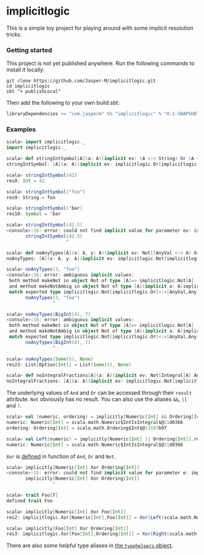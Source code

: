# implicitlogic

This is a simple toy project for playing around with some implicit resolution tricks.

### Getting started

This project is not yet published anywhere. Run the following commands to install it locally:

```
git clone https://github.com/Jasper-M/implicitlogic.git
cd implicitlogic
sbt "+ publishLocal"
```

Then add the following to your own build.sbt:

```scala
libraryDependencies += "com.jasperm" %% "implicitlogic" % "0.1-SNAPSHOT"
```

### Examples

```scala
scala> import implicitlogic._
import implicitlogic._

scala> def stringIntSymbol[A](a: A)(implicit ev: (A <:< String) Or (A <:< Int) Or (A <:< Symbol)): A = a
stringIntSymbol: [A](a: A)(implicit ev: implicitlogic.Or[implicitlogic.Or[<:<[A,String],<:<[A,Int]],<:<[A,Symbol]])A

scala> stringIntSymbol(42)
res8: Int = 42

scala> stringIntSymbol("foo")
res9: String = foo

scala> stringIntSymbol('bar)
res10: Symbol = 'bar

scala> stringIntSymbol(42.5)
<console>:16: error: could not find implicit value for parameter ev: implicitlogic.Or[implicitlogic.Or[<:<[Double,String],<:<[Double,Int]],<:<[Double,Symbol]]
       stringIntSymbol(42.5)
                      ^

scala> def noAnyTypes[A](x: A, y: A)(implicit ev: Not[(AnyVal <:< A) Or (AnyRef <:< A)]) = List(x,y)
noAnyTypes: [A](x: A, y: A)(implicit ev: implicitlogic.Not[implicitlogic.Or[<:<[AnyVal,A],<:<[AnyRef,A]]])List[A]

scala> noAnyTypes(3, "foo")
<console>:16: error: ambiguous implicit values:
 both method makeNot in object Not of type [A]=> implicitlogic.Not[A]
 and method makeNotAmbig in object Not of type [A](implicit a: A)implicitlogic.Not[A]
 match expected type implicitlogic.Not[implicitlogic.Or[<:<[AnyVal,Any],<:<[AnyRef,Any]]]
       noAnyTypes(3, "foo")
                 ^

scala> noAnyTypes(BigInt(4), 7)
<console>:16: error: ambiguous implicit values:
 both method makeNot in object Not of type [A]=> implicitlogic.Not[A]
 and method makeNotAmbig in object Not of type [A](implicit a: A)implicitlogic.Not[A]
 match expected type implicitlogic.Not[implicitlogic.Or[<:<[AnyVal,Any],<:<[AnyRef,Any]]]
       noAnyTypes(BigInt(4), 7)
                 ^

scala> noAnyTypes(Some(5), None)
res23: List[Option[Int]] = List(Some(5), None)

scala> def noIntegralFractions[A](a: A)(implicit ev: Not[Integral[A] And Fractional[A]]): A = a
noIntegralFractions: [A](a: A)(implicit ev: implicitlogic.Not[implicitlogic.And[Integral[A],Fractional[A]]])A
```

The underlying values of `And` and `Or` can be accessed through their `result` attribute. `Not` obviously has no result. You can also use the aliases `&&`, `||` and `!`.

```scala
scala> val (numeric, ordering) = implicitly[Numeric[Int] && Ordering[Int]].result
numeric: Numeric[Int] = scala.math.Numeric$IntIsIntegral$@21d0366
ordering: Ordering[Int] = scala.math.Ordering$Int$@11507b97

scala> val Left(numeric) = implicitly[Numeric[Int] || Ordering[Int]].result
numeric: Numeric[Int] = scala.math.Numeric$IntIsIntegral$@21d0366
```

`Xor` is [defined](https://github.com/Jasper-M/implicitlogic/blob/master/src/main/scala/implicitlogic/Xor.scala#L35) in function of `And`, `Or` and `Not`.

```scala
scala> implicitly[Numeric[Int] Xor Ordering[Int]]
<console>:15: error: could not find implicit value for parameter e: implicitlogic.Xor[Numeric[Int],Ordering[Int]]
       implicitly[Numeric[Int] Xor Ordering[Int]]
                 ^

scala> trait Foo[T]
defined trait Foo

scala> implicitly[Numeric[Int] Xor Foo[Int]]
res2: implicitlogic.Xor[Numeric[Int],Foo[Int]] = Xor(Left(scala.math.Numeric$IntIsIntegral$@60a53041))

scala> implicitly[Foo[Int] Xor Ordering[Int]]
res3: implicitlogic.Xor[Foo[Int],Ordering[Int]] = Xor(Right(scala.math.Ordering$Int$@69c31872))
```

There are also some helpful type aliases in [the `typehelpers` object](https://github.com/Jasper-M/implicitlogic/blob/master/src/main/scala/implicitlogic/typehelpers.scala).
